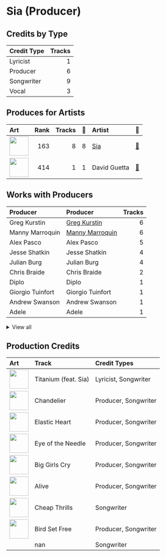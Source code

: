 # Sia (Producer)

## Credits by Type

| Credit Type | Tracks |
|:---|---:|
| Lyricist | 1 |
| Producer | 6 |
| Songwriter | 9 |
| Vocal | 3 |

## Produces for Artists

| Art | Rank | Tracks | 💚 | Artist | 🔗 |
|:---|---:|---:|---:|:---|:---|
| <img src="https://i.scdn.co/image/ab6761610000e5eb7c997fe6951bc0926f09ba38" alt="" width="50" /> | 163 | 8 | 8 | [Sia](../../artists/sia/overview.md) | [🔗](https://open.spotify.com/artist/5WUlDfRSoLAfcVSX1WnrxN) |
| <img src="https://i.scdn.co/image/ab6761610000e5ebf150017ca69c8793503c2d4f" alt="" width="50" /> | 414 | 1 | 1 | David Guetta | [🔗](https://open.spotify.com/artist/1Cs0zKBU1kc0i8ypK3B9ai) |

## Works with Producers

| Producer | Producer | Tracks |
|:---|:---|---:|
| Greg Kurstin | [Greg Kurstin](../greg_kurstin/overview.md) | 6 |
| Manny Marroquin | [Manny Marroquin](../manny_marroquin/overview.md) | 6 |
| Alex Pasco | Alex Pasco | 5 |
| Jesse Shatkin | Jesse Shatkin | 4 |
| Julian Burg | Julian Burg | 4 |
| Chris Braide | Chris Braide | 2 |
| Diplo | Diplo | 1 |
| Giorgio Tuinfort | Giorgio Tuinfort | 1 |
| Andrew Swanson | Andrew Swanson | 1 |
| Adele | Adele | 1 |


<details>
<summary>View all</summary>

| Producer | Producer | Tracks |
|:---|:---|---:|
| Jaime Wosk | Jaime Wosk | 1 |
| Afrojack | Afrojack | 1 |
| Rob Kleiner | Rob Kleiner | 1 |
| Tobias Jesso Jr. | Tobias Jesso Jr. | 1 |
| Nick van de Wall | Nick van de Wall | 1 |
| David Guetta | David Guetta | 1 |
| Thomas Pentz | Thomas Pentz | 1 |

</details>


## Production Credits

| Art | Track | Credit Types |
|:---|:---|:---|
| <img src="https://i.scdn.co/image/ab67616d0000b273a197a2ef3ad6704d1f44aa4e" alt="" width="50" /> | Titanium (feat. Sia) | Lyricist, Songwriter |
| <img src="https://i.scdn.co/image/ab67616d0000b273b55ed804149fffbb5e35ff34" alt="" width="50" /> | Chandelier | Producer, Songwriter |
| <img src="https://i.scdn.co/image/ab67616d0000b273b55ed804149fffbb5e35ff34" alt="" width="50" /> | Elastic Heart | Producer, Songwriter |
| <img src="https://i.scdn.co/image/ab67616d0000b273b55ed804149fffbb5e35ff34" alt="" width="50" /> | Eye of the Needle | Producer, Songwriter |
| <img src="https://i.scdn.co/image/ab67616d0000b273b55ed804149fffbb5e35ff34" alt="" width="50" /> | Big Girls Cry | Producer, Songwriter |
| <img src="https://i.scdn.co/image/ab67616d0000b273754b2fddebe7039fdb912837" alt="" width="50" /> | Alive | Producer, Songwriter |
| <img src="https://i.scdn.co/image/ab67616d0000b273754b2fddebe7039fdb912837" alt="" width="50" /> | Cheap Thrills | Songwriter |
| <img src="https://i.scdn.co/image/ab67616d0000b273754b2fddebe7039fdb912837" alt="" width="50" /> | Bird Set Free | Producer, Songwriter |
| | nan | Songwriter |